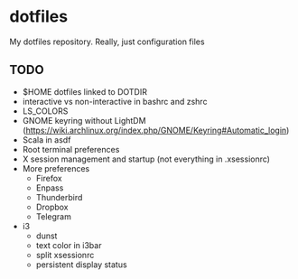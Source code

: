 # dotfiles
My dotfiles repository. Really, just configuration files

## TODO
- $HOME dotfiles linked to DOTDIR
- interactive vs non-interactive in bashrc and zshrc
- LS_COLORS
- GNOME keyring without LightDM
  (https://wiki.archlinux.org/index.php/GNOME/Keyring#Automatic_login)
- Scala in asdf
- Root terminal preferences
- X session management and startup (not everything in .xsessionrc)
- More preferences
  + Firefox
  + Enpass
  + Thunderbird
  + Dropbox
  + Telegram
- i3
   + dunst
   + text color in i3bar
   + split xsessionrc
   + persistent display status
